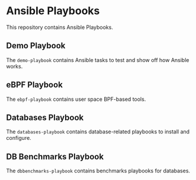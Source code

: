 # Ansible Playbooks

This repository contains Ansible Playbooks.

## Demo Playbook

The `demo-playbook` contains Ansible tasks to test and show off how Ansible works.

## eBPF Playbook

The `ebpf-playbook` contains user space BPF-based tools.

## Databases Playbook

The `databases-playbook` contains database-related playbooks to install and
configure.

## DB Benchmarks Playbook

The `dbbenchmarks-playbook` contains benchmarks playbooks for databases.
